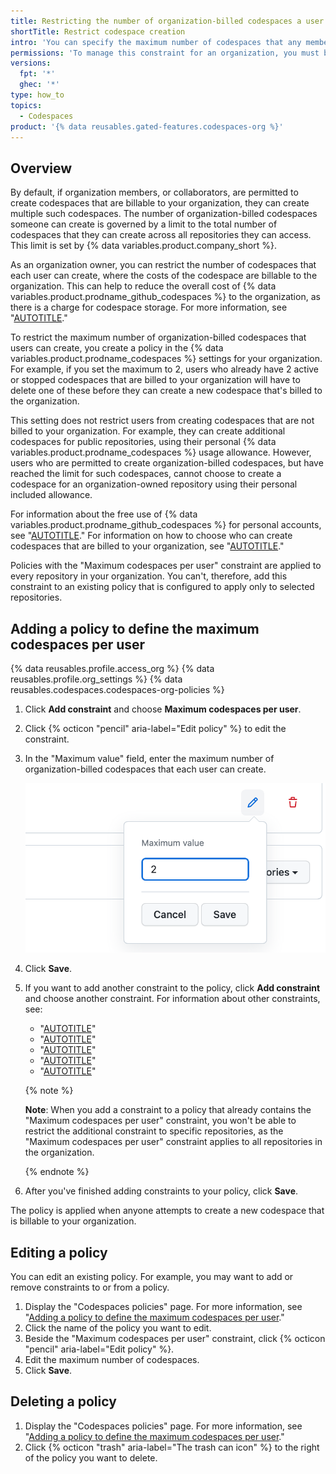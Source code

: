```yaml
---
title: Restricting the number of organization-billed codespaces a user can create
shortTitle: Restrict codespace creation
intro: 'You can specify the maximum number of codespaces that any member of your organization, or collaborator, can create for the repositories in your organization.'
permissions: 'To manage this constraint for an organization, you must be an owner of the organization.'
versions:
  fpt: '*'
  ghec: '*'
type: how_to
topics:
  - Codespaces
product: '{% data reusables.gated-features.codespaces-org %}'
---
```


## Overview

By default, if organization members, or collaborators, are permitted to create codespaces that are billable to your organization, they can create multiple such codespaces. The number of organization-billed codespaces someone can create is governed by a limit to the total number of codespaces that they can create across all repositories they can access. This limit is set by {% data variables.product.company_short %}.

As an organization owner, you can restrict the number of codespaces that each user can create, where the costs of the codespace are billable to the organization. This can help to reduce the overall cost of {% data variables.product.prodname_github_codespaces %} to the organization, as there is a charge for codespace storage. For more information, see "[AUTOTITLE](/billing/managing-billing-for-your-products/managing-billing-for-github-codespaces/about-billing-for-github-codespaces#about-billing-for-storage-usage)."

To restrict the maximum number of organization-billed codespaces that users can create, you create a policy in the {% data variables.product.prodname_codespaces %} settings for your organization. For example, if you set the maximum to 2, users who already have 2 active or stopped codespaces that are billed to your organization will have to delete one of these before they can create a new codespace that's billed to the organization.

This setting does not restrict users from creating codespaces that are not billed to your organization. For example, they can create additional codespaces for public repositories, using their personal {% data variables.product.prodname_codespaces %} usage allowance. However, users who are permitted to create organization-billed codespaces, but have reached the limit for such codespaces, cannot choose to create a codespace for an organization-owned repository using their personal included allowance.

For information about the free use of {% data variables.product.prodname_github_codespaces %} for personal accounts, see "[AUTOTITLE](/billing/managing-billing-for-your-products/managing-billing-for-github-codespaces/about-billing-for-github-codespaces#monthly-included-storage-and-core-hours-for-personal-accounts)." For information on how to choose who can create codespaces that are billed to your organization, see "[AUTOTITLE](/codespaces/managing-codespaces-for-your-organization/enabling-or-disabling-github-codespaces-for-your-organization#choose-who-can-create-codespaces-that-are-billed-to-your-organization)."

Policies with the "Maximum codespaces per user" constraint are applied to every repository in your organization. You can't, therefore, add this constraint to an existing policy that is configured to apply only to selected repositories.

## Adding a policy to define the maximum codespaces per user

{% data reusables.profile.access_org %}
{% data reusables.profile.org_settings %}
{% data reusables.codespaces.codespaces-org-policies %}
1. Click **Add constraint** and choose **Maximum codespaces per user**.
1. Click {% octicon "pencil" aria-label="Edit policy" %} to edit the constraint.
1. In the "Maximum value" field, enter the maximum number of organization-billed codespaces that each user can create.

   ![Screenshot of the 'Maximum value' dialog with the value '2' being entered, and 'Cancel' and 'Save' buttons.](/assets/images/help/codespaces/maximum-value-policy-setting.png)

1. Click **Save**.
1. If you want to add another constraint to the policy, click **Add constraint** and choose another constraint. For information about other constraints, see:
   * "[AUTOTITLE](/codespaces/managing-codespaces-for-your-organization/restricting-access-to-machine-types)"
   * "[AUTOTITLE](/codespaces/managing-codespaces-for-your-organization/restricting-the-base-image-for-codespaces)"
   * "[AUTOTITLE](/codespaces/managing-codespaces-for-your-organization/restricting-the-visibility-of-forwarded-ports)"
   * "[AUTOTITLE](/codespaces/managing-codespaces-for-your-organization/restricting-the-idle-timeout-period)"
   * "[AUTOTITLE](/codespaces/managing-codespaces-for-your-organization/restricting-the-retention-period-for-codespaces)"

   {% note %}

   **Note**: When you add a constraint to a policy that already contains the "Maximum codespaces per user" constraint, you won't be able to restrict the additional constraint to specific repositories, as the "Maximum codespaces per user" constraint applies to all repositories in the organization.

   {% endnote %}

1. After you've finished adding constraints to your policy, click **Save**.

The policy is applied when anyone attempts to create a new codespace that is billable to your organization.

## Editing a policy

You can edit an existing policy. For example, you may want to add or remove constraints to or from a policy.

1. Display the "Codespaces policies" page. For more information, see "[Adding a policy to define the maximum codespaces per user](#adding-a-policy-to-define-the-maximum-codespaces-per-user)."
1. Click the name of the policy you want to edit.
1. Beside the "Maximum codespaces per user" constraint, click {% octicon "pencil" aria-label="Edit policy" %}.
1. Edit the maximum number of codespaces.
1. Click **Save**.

## Deleting a policy

1. Display the "Codespaces policies" page. For more information, see "[Adding a policy to define the maximum codespaces per user](#adding-a-policy-to-define-the-maximum-codespaces-per-user)."
1. Click {% octicon "trash" aria-label="The trash can icon" %} to the right of the policy you want to delete.
